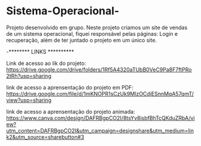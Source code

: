 # Sistema-Operacional-
Projeto desenvolvido em grupo. Neste projeto criamos um site de vendas de um sistema operacional, fiquei responsável pelas páginas: Login e recuperação, além de ter juntado o projeto em um único site.


-******** LINKS **********



Link de acesso ao lik do projeto: https://drive.google.com/drive/folders/1Rf5A4320aTUbB0VeC9Pa8F7ftPRo2tRh?usp=sharing


link de acesso a aprensentação do projeto em PDF: https://drive.google.com/file/d/1mKNOPR1sCzUk9MlzOCdjESnnMqA57qmT/view?usp=sharing



link de acesso a aprensentação do projeto animada: https://www.canva.com/design/DAFRBgpCO2I/8tsYv8isbfBhTcQKduZRbA/view?utm_content=DAFRBgpCO2I&utm_campaign=designshare&utm_medium=link2&utm_source=sharebutton#3
